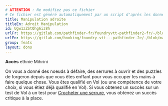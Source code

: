 ```yaml
---
# ATTENTION : Ne modifiez pas ce fichier
# Ce fichier est généré automatiquement par un script d'après les données du module Foundry VTT officiel et de sa traduction
title: Manipulation adroite
titleEn: Adroit Manipulation
id: Ugw1zZStQhg6iz8h
urlFr: https://gitlab.com/pathfinder-fr/foundryvtt-pathfinder2-fr/-/blob/master/data/feats/Ugw1zZStQhg6iz8h.htm
urlEn: https://gitlab.com/hooking/foundry-vtt---pathfinder-2e/-/blob/master/packs/data/feats.db/adroit-manipulation.json
group: feats
layout: dons
---
```

**Accès** ethnie Mihrini

On vous a donné des noeuds à défaire, des serrures à ouvrir et des puzzles de forgeron depuis que vous êtes enffant pour vous occuper les mains à faire quelque chose. Vous êtes qualifié en Vol (ou une compétence de votre choix, si vous étiez déjà qualifié en Vol). Si vous obtenez un succès sur un test de Vol à un test pour [Crocheter une serrure](../actions/crocheter-une-serrure.md), vous obtenez un succès critique à la place.


